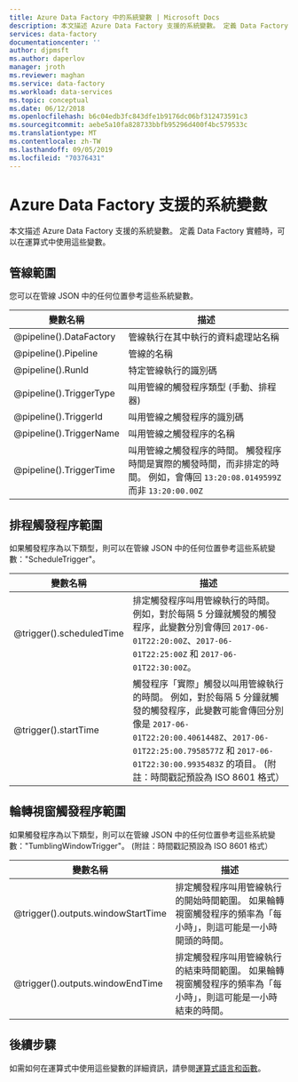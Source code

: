 ```yaml
---
title: Azure Data Factory 中的系統變數 | Microsoft Docs
description: 本文描述 Azure Data Factory 支援的系統變數。 定義 Data Factory 實體時，可以在運算式中使用這些變數。
services: data-factory
documentationcenter: ''
author: djpmsft
ms.author: daperlov
manager: jroth
ms.reviewer: maghan
ms.service: data-factory
ms.workload: data-services
ms.topic: conceptual
ms.date: 06/12/2018
ms.openlocfilehash: b6c04edb3fc843dfe1b9176dc06bf312473591c3
ms.sourcegitcommit: aebe5a10fa828733bbfb95296d400f4bc579533c
ms.translationtype: MT
ms.contentlocale: zh-TW
ms.lasthandoff: 09/05/2019
ms.locfileid: "70376431"
---
```

# <a name="system-variables-supported-by-azure-data-factory"></a>Azure Data Factory 支援的系統變數
本文描述 Azure Data Factory 支援的系統變數。 定義 Data Factory 實體時，可以在運算式中使用這些變數。

## <a name="pipeline-scope"></a>管線範圍
您可以在管線 JSON 中的任何位置參考這些系統變數。

| 變數名稱 | 描述 |
| --- | --- |
| @pipeline().DataFactory |管線執行在其中執行的資料處理站名稱 |
| @pipeline().Pipeline |管線的名稱 |
| @pipeline().RunId | 特定管線執行的識別碼 |
| @pipeline().TriggerType | 叫用管線的觸發程序類型 (手動、排程器) |
| @pipeline().TriggerId| 叫用管線之觸發程序的識別碼 |
| @pipeline().TriggerName| 叫用管線之觸發程序的名稱 |
| @pipeline().TriggerTime| 叫用管線之觸發程序的時間。 觸發程序時間是實際的觸發時間，而非排定的時間。 例如，會傳回 `13:20:08.0149599Z` 而非 `13:20:00.00Z` |

## <a name="schedule-trigger-scope"></a>排程觸發程序範圍
如果觸發程序為以下類型，則可以在管線 JSON 中的任何位置參考這些系統變數："ScheduleTrigger"。

| 變數名稱 | 描述 |
| --- | --- |
| @trigger().scheduledTime |排定觸發程序叫用管線執行的時間。 例如，對於每隔 5 分鐘就觸發的觸發程序，此變數分別會傳回 `2017-06-01T22:20:00Z`、`2017-06-01T22:25:00Z` 和 `2017-06-01T22:30:00Z`。|
| @trigger().startTime |觸發程序「實際」觸發以叫用管線執行的時間。 例如，對於每隔 5 分鐘就觸發的觸發程序，此變數可能會傳回分別像是 `2017-06-01T22:20:00.4061448Z`、`2017-06-01T22:25:00.7958577Z` 和 `2017-06-01T22:30:00.9935483Z` 的項目。 (附註：時間戳記預設為 ISO 8601 格式）|

## <a name="tumbling-window-trigger-scope"></a>輪轉視窗觸發程序範圍
如果觸發程序為以下類型，則可以在管線 JSON 中的任何位置參考這些系統變數："TumblingWindowTrigger"。
(附註：時間戳記預設為 ISO 8601 格式）

| 變數名稱 | 描述 |
| --- | --- |
| @trigger().outputs.windowStartTime |排定觸發程序叫用管線執行的開始時間範圍。 如果輪轉視窗觸發程序的頻率為「每小時」，則這可能是一小時開頭的時間。|
| @trigger().outputs.windowEndTime |排定觸發程序叫用管線執行的結束時間範圍。 如果輪轉視窗觸發程序的頻率為「每小時」，則這可能是一小時結束的時間。|
## <a name="next-steps"></a>後續步驟
如需如何在運算式中使用這些變數的詳細資訊，請參閱[運算式語言和函數](control-flow-expression-language-functions.md)。
